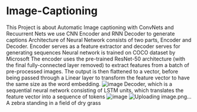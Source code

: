 # Image-Captioning
This Project is about Automatic Image captioning with ConvNets and Recuurrent Nets
we use CNN Encoder and RNN Decoder to generate captions
Architecture of Neural Network consists of two parts, Encoder and Decoder. Encoder serves as a feature extractor and decoder serves for generating sequences
Neural network is trained on COCO dataset by Microsoft
The encoder uses the pre-trained ResNet-50 architecture (with the final fully-connected layer removed) to extract features from a batch of pre-processed images. The output is then flattened to a vector, before being passed through a Linear layer to transform the feature vector to have the same size as the word embedding.
![image](https://user-images.githubusercontent.com/68143886/126609028-6ed06d7c-dee0-4384-87fc-f3ccacad78ca.png)
Decoder, which is a sequential neural network consisting of LSTM units, which translates the feature vector into a sequence of tokens
![image](https://user-images.githubusercontent.com/68143886/126609138-9fc0b9bf-f612-4dee-931e-241e079f33ec.png)
![Uploading image.png…]()
A zebra standing in a field of dry grass
